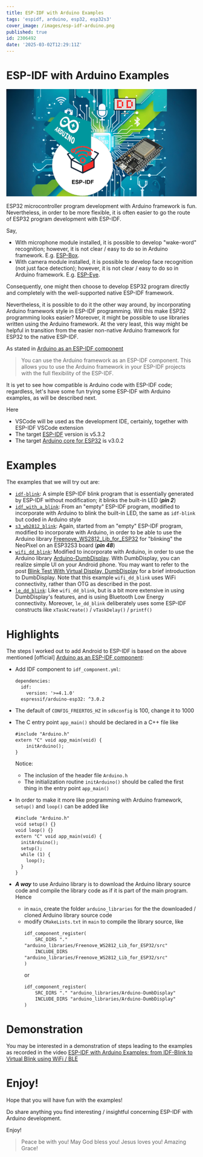 ```yaml
---
title: ESP-IDF with Arduino Examples
tags: 'espidf, arduino, esp32, esp32s3'
cover_image: /images/esp-idf-arduino.png
published: true
id: 2306492
date: '2025-03-02T12:29:11Z'
---
```



# ESP-IDF with Arduino Examples

![](/images/esp-idf-arduino.png)


ESP32 microcontroller program development with Arduino framework is fun.
Nevertheless, in order to be more flexible, it is often easier to go the route of ESP32 program development with ESP-IDF.

Say,
* With microphone module installed, it is possible to develop "wake-word" recognition; however, it is not clear / easy to do so in Arduino framework. E.g. [ESP-Box](https://github.com/espressif/esp-box).
* With camera module installed, it is possible to develop face recognition (not just face detection); however, it is not clear / easy to do so in Arduino framework. E.g. [ESP-Eye](https://github.com/espressif/esp-who).

Consequently, one might then choose to develop ESP32 program directly and completely with the well-supported native ESP-IDF framework.

Nevertheless, it is possible to do it the other way around, by incorporating Arduino framework style in ESP-IDF programming.
Will this make ESP32 programming looks easier? Moreover, it might be possible to use libraries written using the Arduino framework. At the very least, this way might be helpful in transition from the easier non-native Arduino framework for ESP32 to the native ESP-IDF. 

As stated in [Arduino as an ESP-IDF component](https://github.com/espressif/arduino-esp32/blob/master/docs/en/esp-idf_component.rst)
> You can use the Arduino framework as an ESP-IDF component. This allows you to use the Arduino framework in your ESP-IDF projects with the full flexibility of the ESP-IDF.

It is yet to see how compatible is Arduino code with ESP-IDF code; regardless, let's have some fun trying some ESP-IDF with Arduino examples, as will be described next.

Here
* VSCode will be used as the development IDE, certainly, together with ESP-IDF VSCode extension
* The target [ESP-IDF](https://github.com/espressif/esp-idf) version is v5.3.2
* The target [Arduino core for ESP32](https://github.com/espressif/arduino-esp32) is v3.0.2


# Examples

The examples that we will try out are:
* [`idf-blink`](/examples/idf_blink/README.md): A simple ESP-IDF blink program that is essentially generated by ESP-IDF without modification; it blinks the built-in LED (***pin 2***)
* [`idf_with_a_blink`](/examples/idf_with_a_blink/README.md): From an "empty" ESP-IDF program, modified to incorporate with Arduino to blink the built-in LED, the same as `idf-blink` but coded in Arduino style
* [`s3_wb2812_blink`](/examples/s3_wb2812_blink/README.md): Again, started from an "empty" ESP-IDF program, modified to incorporate with Arduino, in order to be able to use the Arduino library [Freenove_WS2812_Lib_for_ESP32](https://github.com/Freenove/Freenove_WS2812_Lib_for_ESP32) for "blinking" the NeoPixel on an ESP32S3 board (***pin 48***)
* [`wifi_dd_blink`](/examples/wifi_dd_blink/README.md): Modified to incorporate with Arduino, in order to use the Arduino library [Arduino-DumbDisplay](https://github.com/trevorwslee/Arduino-DumbDisplay).
  With DumbDisplay, you can realize simple UI on your Android phone. You may want to refer to the post [Blink Test With Virtual Display, DumbDisplay](https://www.instructables.com/Blink-Test-With-Virtual-Display-DumbDisplay/) for a brief introduction to DumbDisplay. Note that this example `wifi_dd_blink` uses WiFi connectivity, rather than OTG as described in the post.
* [`le_dd_blink`](/examples/le_dd_blink/README.md): Like `wifi_dd_blink`, but is a bit more extensive in using DumbDisplay's features, and is using Bluetooth Low Energy connectivity. Moreover, `le_dd_blink` deliberately uses some ESP-IDF constructs like `xTaskCreate()` / `vTaskDelay()` / `printf()`   


# Highlights

The steps I worked out to add Android to ESP-IDF is based on the above mentioned [official] [Arduino as an ESP-IDF component](https://github.com/espressif/arduino-esp32/blob/master/docs/en/esp-idf_component.rst): 

* Add IDF component to `idf_component.yml`:
  ```
  dependencies:
    idf:
      version: '>=4.1.0'
    espressif/arduino-esp32: ^3.0.2
  ```

* The default of `CONFIG_FREERTOS_HZ` in `sdkconfig` is 100, change it to 1000

* The C entry point `app_main()` should be declared in a C++ file like
  ```
  #include "Arduino.h"
  extern "C" void app_main(void) {
      initArduino();
  }
  ```
  Notice:
  - The inclusion of the header file `Arduino.h`
  - The initialization routine `initArduino()` should be called the first thing in the entry point `app_main()`

* In order to make it more like programming with Arduino framework, `setup()` and `loop()` can be added like
  ```
  #include "Arduino.h"
  void setup() {}
  void loop() {}
  extern "C" void app_main(void) {
    initArduino();
    setup();
    while (1) {
      loop();
    }
  }
  ```

* ***A way*** to use Arduino library is to download the Arduino library source code and compile the library code as if it is part of the main program. Hence
  - in `main`, create the folder `arduino_libraries` for the the downloaded / cloned Arduino library source code
  - modify `CMakeLists.txt` in `main` to compile the library source, like
    ```
    idf_component_register(
        SRC_DIRS "." "arduino_libraries/Freenove_WS2812_Lib_for_ESP32/src"
        INCLUDE_DIRS "arduino_libraries/Freenove_WS2812_Lib_for_ESP32/src"
    )
    ```
    or
    ```
    idf_component_register(
        SRC_DIRS "." "arduino_libraries/Arduino-DumbDisplay"
        INCLUDE_DIRS "arduino_libraries/Arduino-DumbDisplay"
    )
    ```


# Demonstration

You may be interested in a demonstration of steps leading to the examples as recorded in the video [ESP-IDF with Arduino Examples; from IDF-Blink to Virtual Blink using WiFi / BLE](https://www.youtube.com/watch?v=RX5YHPoaXaY)


# Enjoy!

Hope that you will have fun with the examples!

Do share anything you find interesting / insightful concerning ESP-IDF with Arduino development.

Enjoy!


> Peace be with you!
> May God bless you!
> Jesus loves you!
> Amazing Grace!


